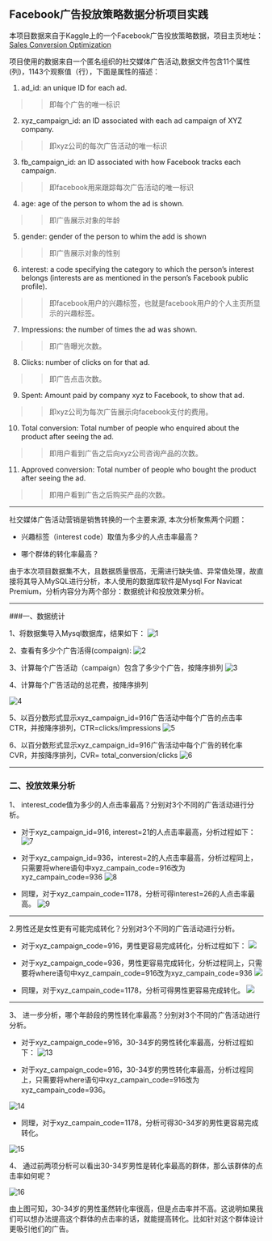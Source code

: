 ## Facebook广告投放策略数据分析项目实践
本项目数据来自于Kaggle上的一个Facebook广告投放策略数据，项目主页地址：
[Sales Conversion Optimization](https://www.kaggle.com/loveall/clicks-conversion-tracking/home)

项目使用的数据来自一个匿名组织的社交媒体广告活动,数据文件包含11个属性(列)，1143个观察值（行），下面是属性的描述：

1. ad_id: an unique ID for each ad.

>>即每个广告的唯一标识

2. xyz_campaign_id: an ID associated with each ad campaign of XYZ company.

>>即xyz公司的每次广告活动的唯一标识

3. fb_campaign_id: an ID associated with how Facebook tracks each campaign.

>>即facebook用来跟踪每次广告活动的唯一标识

4. age: age of the person to whom the ad is shown.

>>即广告展示对象的年龄

5. gender: gender of the person to whim the add is shown

>>即广告展示对象的性别

6. interest: a code specifying the category to which the person’s interest belongs (interests are as mentioned in the person’s Facebook public profile).

>>即facebook用户的兴趣标签，也就是facebook用户的个人主页所显示的兴趣标签。

7. Impressions: the number of times the ad was shown.

>>即广告曝光次数。

8. Clicks: number of clicks on for that ad.

>>即广告点击次数。

9. Spent: Amount paid by company xyz to Facebook, to show that ad.

>>即xyz公司为每次广告展示向facebook支付的费用。

10. Total conversion: Total number of people who enquired about the product after seeing the ad.

>>即用户看到广告之后向xyz公司咨询产品的次数。

11. Approved conversion: Total number of people who bought the product after seeing the ad.

>>即用户看到广告之后购买产品的次数。


---

社交媒体广告活动营销是销售转换的一个主要来源, 本次分析聚焦两个问题：

- 兴趣标签（interest code）取值为多少的人点击率最高？

- 哪个群体的转化率最高？

由于本次项目数据集不大，且数据质量很高，无需进行缺失值、异常值处理，故直接将其导入MySQL进行分析，本人使用的数据库软件是Mysql For Navicat Premium，分析内容分为两个部分：数据统计和投放效果分析。

---

###一、数据统计

1、将数据集导入Mysql数据库，结果如下：
![1](http://m.qpic.cn/psb?/V10P3PxC0koPqQ/yrapkc5xIrnCnqICQ4UqqhtSGpdN8WCYvbsAVlw0C0s!/b/dLYAAAAAAAAA&bo=wQOdAgAAAAARB20!&rf=viewer_4)



2、查看有多少个广告活得(compaign):
![2](http://m.qpic.cn/psb?/V10P3PxC0koPqQ/*R9gxsbLPHOh3dt96uEiAsH37JCzRuLBRCUka9Vydgk!/b/dFIBAAAAAAAA&bo=.AIPAgAAAAARB8c!&rf=viewer_4)



3、计算每个广告活动（campaign）包含了多少个广告，按降序排列
![3](http://m.qpic.cn/psb?/V10P3PxC0koPqQ/jDH*5itbngY5oBRbwT3PCBi8C5mK3oJLOF6gQaZ2PrU!/b/dAgBAAAAAAAA&bo=9gIOAgAAAAARB8g!&rf=viewer_4)



4、计算每个广告活动的总花费，按降序排列

![4](http://m.qpic.cn/psb?/V10P3PxC0koPqQ/M5XckK*3KWyH5hB3dOSQTT.SWe36ecxX.rEH2EoUSvo!/b/dDYBAAAAAAAA&bo=9gIMAgAAAAARF9o!&rf=viewer_4)



5、以百分数形式显示xyz_campaign_id=916广告活动中每个广告的点击率CTR，并按降序排列，CTR=clicks/impressions
![5](http://m.qpic.cn/psb?/V10P3PxC0koPqQ/GU8MN2N.wVmceRiE2L1VI*5SDT2baRQY4fR2*C*du5o!/b/dLYAAAAAAAAA&bo=.QIIAgAAAAARB8E!&rf=viewer_4)



6、以百分数形式显示xyz_campaign_id=916广告活动中每个广告的转化率CVR，并按降序排列，CVR= total_conversion/clicks
![6](http://m.qpic.cn/psb?/V10P3PxC0koPqQ/h.z1qP1msT42MG8i2tTe0IRaIpWGRhwRKOmjVKZe6FM!/b/dLYAAAAAAAAA&bo=9QIQAgAAAAARF8U!&rf=viewer_4)

---

### 二、投放效果分析

1、 interest_code值为多少的人点击率最高？分别对3个不同的广告活动进行分析。

- 对于xyz_campaign_id=916, interest=21的人点击率最高，分析过程如下：
![7](http://m.qpic.cn/psb?/V10P3PxC0koPqQ/2wogMG2q3rVRnLXy3WHUu2hwk7xgWQfrTVtsJHD164g!/b/dDEBAAAAAAAA&bo=9gIRAgAAAAARB9c!&rf=viewer_4)


- 对于xyz_campaign_id=936，interest=2的人点击率最高，分析过程同上，只需要将where语句中xyz_campain_code=916改为xyz_campain_code=936
![8](http://m.qpic.cn/psb?/V10P3PxC0koPqQ/.B8FlbcfcpVnUsRixsu1Doizi3DYa.dcP4OmwOI4Y.A!/b/dLYAAAAAAAAA&bo=.AIMAgAAAAARF9Q!&rf=viewer_4)


- 同理，对于xyz_campain_code=1178，分析可得interest=26的人点击率最高。
![9](http://m.qpic.cn/psb?/V10P3PxC0koPqQ/PycCiOj08nV.XghHE.nD2xaN5aQ5BDoasNPyxLmHhQw!/b/dLYAAAAAAAAA&bo=9QIQAgAAAAARF8U!&rf=viewer_4)

---

2.男性还是女性更有可能完成转化？分别对3个不同的广告活动进行分析。

- 对于xyz_campaign_code=916，男性更容易完成转化，分析过程如下：
![](http://m.qpic.cn/psb?/V10P3PxC0koPqQ/Tlwowojpj7kO6Z*n71Y6drcXxbA1Ry*9tZtFgZCtJNg!/b/dDIBAAAAAAAA&bo=KAMUAgAAAAARBw0!&rf=viewer_4)



- 对于xyz_campaign_code=936，男性更容易完成转化，分析过程同上，只需要将where语句中xyz_campain_code=916改为xyz_campain_code=936
![](http://m.qpic.cn/psb?/V10P3PxC0koPqQ/oWmXZY9NtZpLY.yRog.*vj068oDSz26hn3I6UT6FWY0!/b/dDUBAAAAAAAA&bo=KgMNAgAAAAARFwY!&rf=viewer_4)


- 同理，对于xyz_campain_code=1178，分析可得男性更容易完成转化。
![](http://m.qpic.cn/psb?/V10P3PxC0koPqQ/oh2ZDQ3Tg.825WATCENsKiE4uz6Nf8jmYpS8.Q7UIZg!/b/dDQBAAAAAAAA&bo=JgMTAgAAAAARFxQ!&rf=viewer_4)


---

3、 进一步分析，哪个年龄段的男性转化率最高？分别对3个不同的广告活动进行分析。

- 对于xyz_campaign_code=916，30-34岁的男性转化率最高，分析过程如下：
![13](http://m.qpic.cn/psb?/V10P3PxC0koPqQ/38i201zy*CssGbxNwsRAIi0rQaFrxxTCoUqlL3QWl4A!/b/dEYBAAAAAAAA&bo=8gIMAgAAAAARB84!&rf=viewer_4)



- 对于xyz_campaign_code=916，30-34岁的男性转化率最高，分析过程同上，只需要将where语句中xyz_campain_code=916改为xyz_campain_code=936。

![14](http://m.qpic.cn/psb?/V10P3PxC0koPqQ/wDxsWB8TJupNTw2pTwiqGEdNjOr1onvt7Xp9q2pYHXQ!/b/dFQBAAAAAAAA&bo=9AISAgAAAAARF8Y!&rf=viewer_4)



- 同理，对于xyz_campain_code=1178，分析可得30-34岁的男性更容易完成转化。

![15](http://m.qpic.cn/psb?/V10P3PxC0koPqQ/RaUtjKtPDa8O3G8YT6ywuHYhhIHUHFWydIfqWv*txF8!/b/dDEBAAAAAAAA&bo=9gIMAgAAAAAKF8E!&rf=viewer_4)



4、 通过前两项分析可以看出30-34岁男性是转化率最高的群体，那么该群体的点击率如何呢？

![16](http://m.qpic.cn/psb?/V10P3PxC0koPqQ/h09yipMdBbh97UBFg*q25Jq0LVDAzNSpGPimlR156y0!/b/dDYBAAAAAAAA&bo=JwMRAgAAAAARBwc!&rf=viewer_4)



由上图可知，30-34岁的男性虽然转化率很高，但是点击率并不高。这说明如果我们可以想办法提高这个群体的点击率的话，就能提高转化。比如针对这个群体设计更吸引他们的广告。






